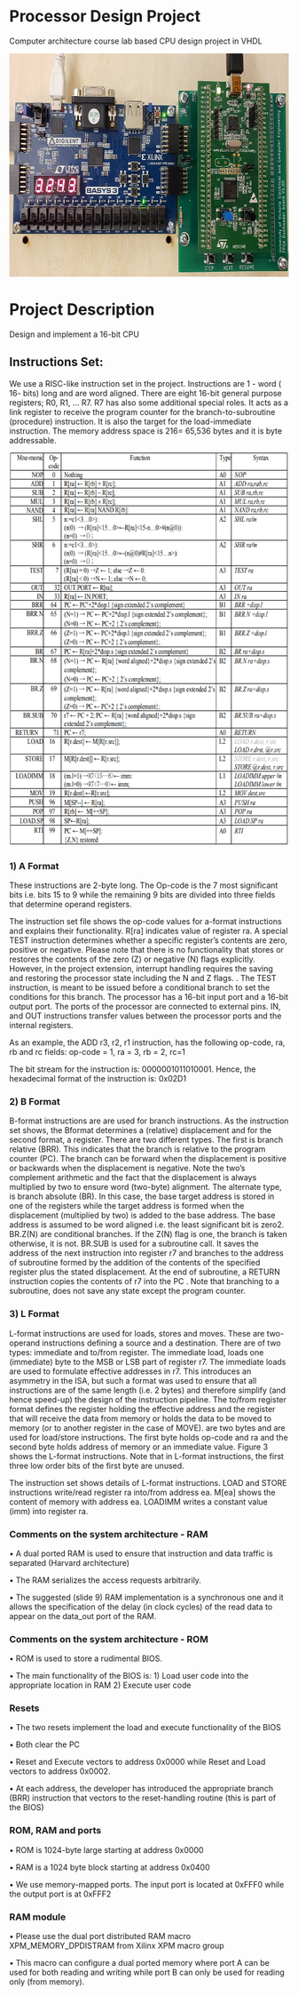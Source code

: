# Processor Design Project
Computer architecture course lab based CPU design project in VHDL


<p align="center">
  <img width="700" height="402" src="https://raw.githubusercontent.com/KyleCathers/Processor-Design-Project/master/FPGA%20%26%20STM.png">
</p>

# Project Description
Design and implement a 16-bit CPU

## Instructions Set:

We use a RISC-like instruction set in the project. Instructions are 1 - word ( 16-
bits) long and are word aligned. There are eight 16-bit general purpose registers; R0, R1,
… R7. R7 has also some additional special roles. It acts as a link register to receive the
program counter for the branch-to-subroutine (procedure) instruction. It is also the target
for the load-immediate instruction. The memory address space is 216= 65,536 bytes and
it is byte addressable.

<p align="center">
  <img width="660" height="708" src="https://raw.githubusercontent.com/KyleCathers/Processor-Design-Project/master/Instruction%20Set.png">
</p>

### 1) A Format
These instructions are 2-byte long. The Op-code is
the 7 most significant bits i.e. bits 15 to 9 while the remaining 9 bits are divided into three
fields that determine operand registers.

The instruction set file shows the op-code values for a-format instructions and explains their
functionality. R[ra] indicates value of register ra. A special TEST instruction
determines whether a specific register’s contents are zero, positive or negative. Please note
that there is no functionality that stores or restores the contents of the zero (Z) or negative
(N) flags explicitly. However, in the project extension, interrupt handling requires the
saving and restoring the processor state including the N and Z flags. . The TEST
instruction, is meant to be issued before a conditional branch to set the conditions for this
branch. The processor has a 16-bit input port and a 16-bit output port. The ports of the
processor are connected to external pins. IN, and OUT instructions transfer values
between the processor ports and the internal registers.

As an example, the ADD r3, r2, r1 instruction, has the following op-code, ra, rb and rc
fields: op-code = 1, ra = 3, rb = 2, rc=1

The bit stream for the instruction is: 0000001011010001. Hence, the hexadecimal
format of the instruction is: 0x02D1


### 2) B Format
B-format instructions are are used for branch instructions. As the instruction set shows,
the Bformat determines a (relative) displacement and for the second format, a register.
There are two different types. The first is branch relative (BRR). This indicates that the branch is
relative to the program counter (PC). The branch can be forward when the displacement is
positive or backwards when the displacement is negative. Note the two’s complement
arithmetic and the fact that the displacement is always multiplied by two to ensure word
(two-byte) alignment.
The alternate type, is branch absolute (BR). In this case, the base target address is stored in
one of the registers while the target address is formed when the displacement (multiplied
by two) is added to the base address. The base address is assumed to be word aligned i.e.
the least significant bit is zero2.
BR.Z(N) are conditional branches. If the Z(N) flag is one, the branch is taken otherwise, it
is not. BR.SUB is used for a subroutine call. It saves the address of the next instruction
into register r7 and branches to the address of subroutine formed by the addition of the
contents of the specified register plus the stated displacement. At the end of subroutine, a
RETURN instruction copies the contents of r7 into the PC .
Note that branching to a subroutine, does not save any state except the program counter.

### 3) L Format

L-format instructions are used for loads, stores and moves. These are two-operand
instructions defining a source and a destination. There are of two types: immediate and
to/from register. The immediate load, loads one (immediate) byte to the MSB or LSB
part of register r7. The immediate loads are used to formulate effective addresses in r7.
This introduces an asymmetry in the ISA, but such a format was used to ensure that all
instructions are of the same length (i.e. 2 bytes) and therefore simplify (and hence
speed-up) the design of the instruction pipeline.
The to/from register format defines the register holding the effective address and the
register that will receive the data from memory or holds the data to be moved to
memory (or to another register in the case of MOVE).
are two bytes and are used for load/store instructions. The first byte holds op-code and ra and
the second byte holds address of memory or an immediate value. Figure 3 shows the L-format
instructions. Note that in L-format instructions, the first three low order bits of the first byte are
unused.

The instruction set shows details of L-format instructions. LOAD and STORE instructions
write/read register ra into/from address ea. M[ea] shows the content of memory with
address ea. LOADIMM writes a constant value (imm) into register ra.

### Comments on the system architecture - RAM
• A dual ported RAM is used to ensure that instruction and data traffic is separated (Harvard
architecture)

• The RAM serializes the access requests arbitrarily.

• The suggested (slide 9) RAM implementation is a synchronous one and it allows the specification of
the delay (in clock cycles) of the read data to appear on the data_out port of the RAM.

### Comments on the system architecture - ROM
• ROM is used to store a rudimental BIOS.

• The main functionality of the BIOS is: 1) Load user code into the appropriate location in
RAM 2) Execute user code

### Resets
• The two resets implement the load and execute functionality of the BIOS

• Both clear the PC

• Reset and Execute vectors to address 0x0000 while Reset and Load vectors to address 0x0002.

• At each address, the developer has introduced the appropriate branch (BRR) instruction that
vectors to the reset-handling routine (this is part of the BIOS)

### ROM, RAM and ports
• ROM is 1024-byte large starting at address 0x0000

• RAM is a 1024 byte block starting at address 0x0400

• We use memory-mapped ports. The input port is located at 0xFFF0 while the output port is at 0xFFF2

### RAM module
• Please use the dual port distributed RAM macro XPM_MEMORY_DPDISTRAM from Xilinx XPM macro group

• This macro can configure a dual ported memory where port A can be used for both reading and writing 
while port B can only be used for reading only (from memory).
